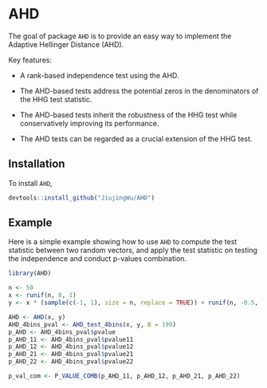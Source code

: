 
# AHD

<!-- badges: start -->
<!-- badges: end -->

The goal of package `AHD` is to provide an easy way to implement the Adaptive Hellinger Distance (AHD). 

Key features:

- A rank-based independence test using the AHD.

- The AHD-based tests address the potential zeros in the denominators of the HHG test statistic.

- The AHD-based tests inherit the robustness of the HHG test while conservatively improving its performance.

- The AHD tests can be regarded as a crucial extension of the HHG test.


## Installation

To install `AHD`, 
``` r
devtools::install_github("JiujingWu/AHD")
```

## Example

Here is a simple example showing how to use `AHD` to compute the test statistic between two random vectors, 
and apply the test statistic on testing the independence and conduct p-values combination. 

``` r
library(AHD)

n <- 50
x <- runif(n, 0, 1)
y <- x * (sample(c(-1, 1), size = n, replace = TRUE)) + runif(n, -0.5, 0.5)

AHD <- AHD(x, y)
AHD_4bins_pval <- AHD_test_4bins(x, y, B = 199)
p_AHD <- AHD_4bins_pval$pvalue
p_AHD_11 <- AHD_4bins_pval$pvalue11
p_AHD_12 <- AHD_4bins_pval$pvalue12
p_AHD_21 <- AHD_4bins_pval$pvalue21
p_AHD_22 <- AHD_4bins_pval$pvalue22

p_val_com <- P_VALUE_COMB(p_AHD_11, p_AHD_12, p_AHD_21, p_AHD_22)
```

